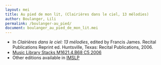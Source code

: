 ```yaml
---
layout: mei
title: Au pied de mon lit, (Clairières dans le ciel, 13 mélodies)
author: Boulanger, Lili
permalink: /boulanger-au_pied/
document: boulanger_au_pied_de_mon_lit.mei
---
```


- In *Clairières dans le ciel: 13 mélodies*, edited by Francis James. Recital Publications Reprint ed. Huntsville, Texas: Recital Publications, 2006.
- <a href="https://tufts-primo.hosted.exlibrisgroup.com/permalink/f/14dinuo/01TUN_ALMA2183970000003851" target="_blank">Music Library Stacks M1621.4.B68 C5 2006</a>
- Other editions available in <a href="https://imslp.org/wiki/Clairi%C3%A8res_dans_le_ciel_(Boulanger%2C_Lili)" target="_blank">IMSLP</a>
